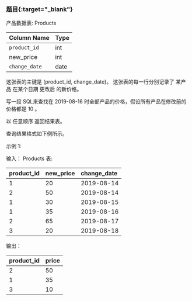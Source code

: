 ### [题目](https://leetcode.cn/problems/product-price-at-a-given-date/){:target="_blank"}

产品数据表: Products

| Column Name   | Type |
|:--------------|:-----|
| `product_id`  | int  |
| new_price     | int  |
| `change_date` | date |

这张表的主键是 (product_id, change_date)。
这张表的每一行分别记录了 某产品 在某个日期 更改后 的新价格。


写一段 SQL来查找在 2019-08-16 时全部产品的价格，假设所有产品在修改前的价格都是 10 。

以 任意顺序 返回结果表。

查询结果格式如下例所示。



示例 1:

输入：
Products 表:

| product_id | new_price | change_date |
|:-----------|:----------|:------------|
| 1          | 20        | 2019-08-14  |
| 2          | 50        | 2019-08-14  |
| 1          | 30        | 2019-08-15  |
| 1          | 35        | 2019-08-16  |
| 2          | 65        | 2019-08-17  |
| 3          | 20        | 2019-08-18  |

输出：

| product_id | price |
|:-----------|:------|
| 2          | 50    |
| 1          | 35    |
| 3          | 10    |
